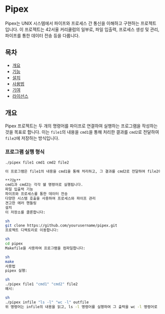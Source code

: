 # Pipex

Pipex는 UNIX 시스템에서 파이프와 프로세스 간 통신을 이해하고 구현하는 프로젝트입니다. 이 프로젝트는 42서울 커리큘럼의 일부로, 파일 입출력, 프로세스 생성 및 관리, 파이프를 통한 데이터 전송 등을 다룹니다.

## 목차
- [개요](#개요)
- [기능](#기능)
- [설치](#설치)
- [사용법](#사용법)
- [기여](#기여)
- [라이선스](#라이선스)

## 개요

Pipex 프로젝트는 두 개의 명령어를 파이프로 연결하여 실행하는 프로그램을 작성하는 것을 목표로 합니다. 이는 `file1`의 내용을 `cmd1`을 통해 처리한 결과를 `cmd2`로 전달하여 `file2`에 저장하는 방식입니다.

### 프로그램 실행 형식
```sh
./pipex file1 cmd1 cmd2 file2

이 프로그램은 file1의 내용을 cmd1을 통해 처리하고, 그 결과를 cmd2로 전달하여 file2에 저장합니다.

**기능**
cmd1과 cmd2는 각각 쉘 명령어로 실행됩니다.
파일 입출력 기능
파이프와 프로세스를 통한 데이터 전송
다양한 시스템 호출을 사용하여 프로세스와 파이프 관리
견고한 에러 핸들링
설치
이 저장소를 클론합니다:

sh
git clone https://github.com/yourusername/pipex.git
프로젝트 디렉토리로 이동합니다:

sh
cd pipex
Makefile을 사용하여 프로그램을 컴파일합니다:

sh
make
사용법
pipex 실행:

sh
./pipex file1 "cmd1" "cmd2" file2
예시:

sh
./pipex infile "ls -l" "wc -l" outfile
위 명령어는 infile의 내용을 읽고, ls -l 명령어를 실행하여 그 출력을 wc -l 명령어로 전달한 후, 최종 결과를 outfile에 저장합니다.

